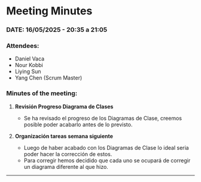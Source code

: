# Meeting Minutes  

### DATE: 16/05/2025 - 20:35 a 21:05 

### Attendees:  
- Daniel Vaca   
- Nour Kobbi  
- Liying Sun  
- Yang Chen  (Scrum Master)


### Minutes of the meeting:  
1. **Revisión Progreso Diagrama de Clases**  
   - Se ha revisado el progreso de los Diagramas de Clase, creemos posible poder acabarlo antes de lo previsto.

2. **Organización tareas semana siguiente**  
   - Luego de haber acabado con los Diagramas de Clase lo ideal seria poder hacer la corrección de estos.
   - Para corregir hemos decidido que cada uno se ocupará de corregir un diagrama diferente al que hizo.

---
